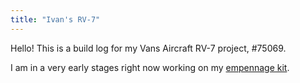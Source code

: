 ```yaml
---
title: "Ivan's RV-7"
---
```


Hello! This is a build log for my Vans Aircraft RV-7 project, #75069.

I am in a very early stages right now working on my [empennage kit](/category/empennage).